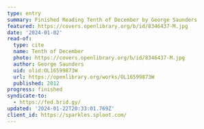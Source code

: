 ```yaml
---
type: entry
summary: Finished Reading Tenth of December by George Saunders
featured: https://covers.openlibrary.org/b/id/8346437-M.jpg
date: '2024-01-02'
read-of:
  type: cite
  name: Tenth of December
  photo: https://covers.openlibrary.org/b/id/8346437-M.jpg
  author: George Saunders
  uid: olid:OL16599873W
  url: https://openlibrary.org/works/OL16599873W
  published: 2012
progress: finished
syndicate-to:
  - https://fed.brid.gy/
updated: '2024-01-22T20:33:01.769Z'
client_id: https://sparkles.sploot.com/
---
```

